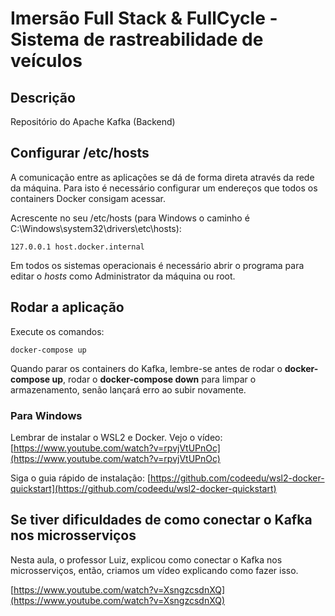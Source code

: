 # Imersão Full Stack & FullCycle - Sistema de rastreabilidade de veículos

## Descrição

Repositório do Apache Kafka (Backend)

## Configurar /etc/hosts

A comunicação entre as aplicações se dá de forma direta através da rede da máquina.
Para isto é necessário configurar um endereços que todos os containers Docker consigam acessar.

Acrescente no seu /etc/hosts (para Windows o caminho é C:\Windows\system32\drivers\etc\hosts):

```
127.0.0.1 host.docker.internal
```

Em todos os sistemas operacionais é necessário abrir o programa para editar o _hosts_ como Administrator da máquina ou root.

## Rodar a aplicação

Execute os comandos:

```
docker-compose up
```

Quando parar os containers do Kafka, lembre-se antes de rodar o **docker-compose up**, rodar o **docker-compose down** para limpar o armazenamento, senão lançará erro ao subir novamente.

### Para Windows

Lembrar de instalar o WSL2 e Docker. Vejo o vídeo: [https://www.youtube.com/watch?v=rpvjVtUPnOc](https://www.youtube.com/watch?v=rpvjVtUPnOc)

Siga o guia rápido de instalação: [https://github.com/codeedu/wsl2-docker-quickstart](https://github.com/codeedu/wsl2-docker-quickstart)

## Se tiver dificuldades de como conectar o Kafka nos microsserviços

Nesta aula, o professor Luiz, explicou como conectar o Kafka nos microsserviços, então, criamos um vídeo explicando como fazer isso.

[https://www.youtube.com/watch?v=XsngzcsdnXQ](https://www.youtube.com/watch?v=XsngzcsdnXQ)
